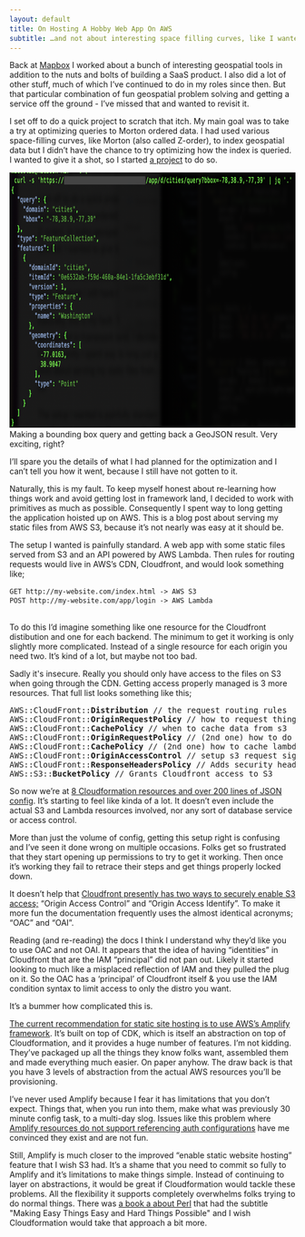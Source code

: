 ```yaml
---
layout: default
title: On Hosting A Hobby Web App On AWS
subtitle: …and not about interesting space filling curves, like I wanted to write
---
```

Back at [Mapbox](https://www.mapbox.com/) I worked about a bunch of interesting geospatial tools in addition to the nuts and bolts of building a SaaS product. I also did a lot of other stuff, much of which I’ve continued to do in my roles since then. But that particular combination of fun geospatial problem solving and getting a service off the ground - I’ve missed that and wanted to revisit it.

I set off to do a quick project to scratch that itch. My main goal was to take a try at optimizing queries to Morton ordered data. I had used various space-filling curves, like Morton (also called Z-order), to index geospatial data but I didn’t have the chance to try optimizing how the index is queried. I wanted to give it a shot, so I started [a project](https://github.com/miccolis/morton-ddb) to do so.

<div class="box mb-3">
<img src="/assets/images/2024-11-09-hosting-hobby-app-aws/morton-ddb-db-bbox.png" alt="Screenshot of terminal with a curl command that fetches a bounding box around washington DC" width="800" height="450"/>
<div class="is-size-7 pb-1">Making a bounding box query and getting back a GeoJSON result. Very exciting, right?</div>
</div>

I’ll spare you the details of what I had planned for the optimization and I can’t tell you how it went, because I still have not gotten to it. 

Naturally, this is my fault. To keep myself honest about re-learning how things work and avoid getting lost in framework land, I decided to work with primitives as much as possible. Consequently I spent way to long getting the application hoisted up on AWS.  This is a blog post about serving my static files from AWS S3, because it’s not nearly was easy at it should be.

The setup I wanted is painfully standard. A web app with some static files served from S3 and an API powered by AWS Lambda. Then  rules for routing requests would live in AWS’s CDN, Cloudfront, and would look something like;


    GET http://my-website.com/index.html -> AWS S3
    POST http://my-website.com/app/login -> AWS Lambda

<br />
To do this I’d imagine something like one resource for the Cloudfront distibution and one for each backend. The minimum to get it working is only slightly more complicated. Instead of a single resource for each origin you need two. It’s kind of a lot, but maybe not too bad.

Sadly it's insecure. Really you should only have access to the files on S3 when going through the CDN. Getting access properly managed is 3 more resources. That full list looks something like this;

<div class="box">
<pre>
AWS::CloudFront::<strong>Distribution</strong> // the request routing rules
AWS::CloudFront::<strong>OriginRequestPolicy</strong> // how to request things from S3
AWS::CloudFront::<strong>CachePolicy</strong> // when to cache data from s3
AWS::CloudFront::<strong>OriginRequestPolicy</strong> // (2nd one) how to do lambda requests
AWS::CloudFront::<strong>CachePolicy</strong> // (2nd one) how to cache lambda responses
AWS::CloudFront::<strong>OriginAccessControl</strong> // setup s3 request signing
AWS::CloudFront::<strong>ResponseHeadersPolicy</strong> // Adds security headers
AWS::S3::<strong>BucketPolicy</strong> // Grants Cloudfront access to S3 
</pre>
<div class="is-size-7 pb-1"> So now we’re at <a href="https://github.com/miccolis/morton-ddb/blob/c627cd466b0ea41b36089d308e7f85f5e3fda211/cloudformation/template.json#L188-L391">8 Cloudformation resources and over 200 lines of JSON config</a>. It’s starting to feel like kinda of a lot. It doesn’t even include the actual S3 and Lambda resources involved, nor any sort of database service or access control.</div>
</div>

More than just the volume of config, getting this setup right is confusing and I’ve seen it done wrong on multiple occasions. Folks get so frustrated that they start opening up permissions to try to get it working. Then once it’s working they fail to retrace their steps and get things properly locked down.

It doesn’t help that [Cloudfront presently has two ways to securely enable S3 access;](https://docs.aws.amazon.com/AmazonCloudFront/latest/DeveloperGuide/private-content-restricting-access-to-s3.html) “Origin Access Control” and “Origin Access Identify”. To make it more fun the documentation frequently uses the almost identical acronyms; “OAC” and “OAI”.

Reading (and re-reading) the docs I think I understand why they’d like you to use OAC and not OAI. It appears that the idea of having “identities” in Cloudfront that are the IAM “principal” did not pan out. Likely it started looking to much like a misplaced reflection of IAM and they pulled the plug on it. So the OAC has a ‘principal’ of Cloudfront itself & you use the IAM condition syntax to limit access to only the distro you want.

It’s a bummer how complicated this is.

[The current recommendation for static site hosting is to use AWS’s Amplify framework](https://docs.aws.amazon.com/AmazonS3/latest/userguide/WebsiteHosting.html). It’s built on top of CDK, which is itself an abstraction on top of Cloudformation, and it provides a huge number of features. I’m not kidding. They’ve packaged up all the things they know folks want, assembled them and made everything much easier.  On paper anyhow. The draw back is that you have 3 levels of abstraction from the actual AWS resources you’ll be provisioning.

I’ve never used Amplify because I fear it has limitations that you don’t expect. Things that, when you run into them, make what was previously 30 minute config task, to a multi-day slog. Issues like this problem where [Amplify resources do not support referencing auth configurations](https://github.com/aws-amplify/amplify-backend/issues/1548) have me convinced they exist and are not fun. 

Still, Amplify is much closer to the improved “enable static website hosting” feature that I wish S3 had. It’s a shame that you need to commit so fully to Amplify and it’s limitations to make things simple. Instead of continuing to layer on abstractions, it would be great if Cloudformation would tackle these problems. All the flexibility it supports completely overwhelms folks trying to do normal things. There was [a book a about Perl](https://www.oreilly.com/pub/pr/2033) that had the subtitle "Making Easy Things Easy and Hard Things Possible" and I wish Cloudformation would take that approach a bit more.
